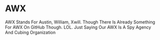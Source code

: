 # AWX
AWX Stands For Austin, William, Xwill. Though There Is Already Something For AWX On GitHub Though. LOL. Just Saying Our AWX Is A Spy Agency And Cubing Organization
